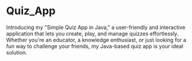 # Quiz_App
Introducing my  "Simple Quiz App in Java," a user-friendly and interactive application that lets you create, play, and manage quizzes effortlessly. Whether you're an educator, a knowledge enthusiast, or just looking for a fun way to challenge your friends, my Java-based quiz app is your ideal solution.
